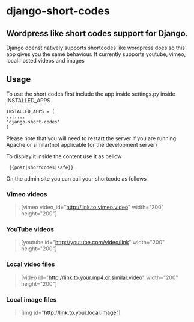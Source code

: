 # django-short-codes
## Wordpress like short codes support for Django.
Django doenst natively supports shortcodes like wordpress does so this app gives you the same behaviour. It currently supports youtube, vimeo, local hosted videos and images
## Usage
To use the short codes first include the app inside settings.py inside INSTALLED_APPS
```
INSTALLED_APPS = (
.......
'django-short-codes'
)
```
Please note that you will need to restart the server if you are running Apache or similar(not applicable for the development server)

To display it inside the content use it as bellow
```
 {{post|shortcodes|safe}}
```

On the admin site you can call your shortcode as follows
### Vimeo videos
>[vimeo video_id="http://link.to.vimeo.video" width="200" height="200"]
### YouTube videos
>[youtube id="http://youtube.com/video/link" width="200" height="200"]
### Local video files
>[video id="http://link.to.your.mp4.or.similar.video" width="200" height="200"]
### Local image files
>[img id="http://link.to.your.local.image"]

